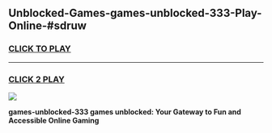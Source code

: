 
## Unblocked-Games-games-unblocked-333-Play-Online-#sdruw
<h3>
<a href="https://premium.freeplayer.one?title=games-unblocked-333&ref=27F">CLICK TO PLAY</a></h3>
<hr>

<h3>
<a href="https://premium.freeplayer.one?title=games-unblocked-333&ref=27F">CLICK 2 PLAY</a>
  
</h3>

<a href="https://premium.freeplayer.one?title=games-unblocked-333&ref=27F"><img src="https://clearcache.store/games.png"></a>


**games-unblocked-333 games unblocked: Your Gateway to Fun and Accessible Online Gaming**
